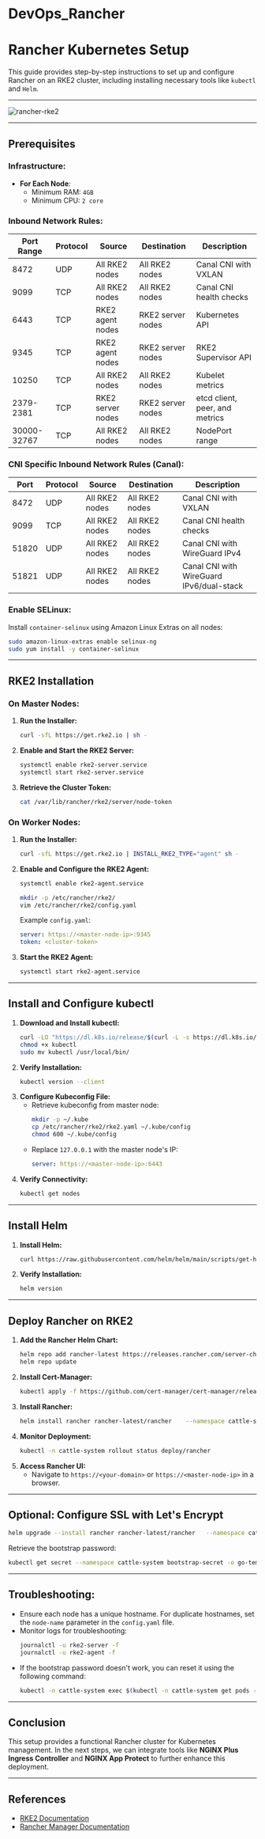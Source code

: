# DevOps_Rancher

# Rancher Kubernetes Setup

This guide provides step-by-step instructions to set up and configure Rancher on an RKE2 cluster, including installing necessary tools like `kubectl` and `Helm`.

---
![rancher-rke2](https://github.com/user-attachments/assets/9884574d-0a8a-4ebe-aca0-bf830bad9720)

---

## Prerequisites  

### Infrastructure:  
- **For Each Node**:  
  - Minimum RAM: `4GB`  
  - Minimum CPU: `2 core`  

### Inbound Network Rules:
| Port Range      | Protocol | Source              | Destination         | Description                     |
|------------------|----------|---------------------|---------------------|---------------------------------|
| 8472            | UDP      | All RKE2 nodes      | All RKE2 nodes      | Canal CNI with VXLAN           |
| 9099            | TCP      | All RKE2 nodes      | All RKE2 nodes      | Canal CNI health checks        |
| 6443            | TCP      | RKE2 agent nodes    | RKE2 server nodes   | Kubernetes API                 |
| 9345            | TCP      | RKE2 agent nodes    | RKE2 server nodes   | RKE2 Supervisor API            |
| 10250           | TCP      | All RKE2 nodes      | All RKE2 nodes      | Kubelet metrics                |
| 2379-2381       | TCP      | RKE2 server nodes   | RKE2 server nodes   | etcd client, peer, and metrics |
| 30000-32767     | TCP      | All RKE2 nodes      | All RKE2 nodes      | NodePort range                 |

### CNI Specific Inbound Network Rules (Canal):
| Port  | Protocol | Source         | Destination    | Description                      |
|-------|----------|----------------|----------------|----------------------------------|
| 8472  | UDP      | All RKE2 nodes | All RKE2 nodes | Canal CNI with VXLAN            |
| 9099  | TCP      | All RKE2 nodes | All RKE2 nodes | Canal CNI health checks         |
| 51820 | UDP      | All RKE2 nodes | All RKE2 nodes | Canal CNI with WireGuard IPv4   |
| 51821 | UDP      | All RKE2 nodes | All RKE2 nodes | Canal CNI with WireGuard IPv6/dual-stack |

### Enable SELinux:
Install `container-selinux` using Amazon Linux Extras on all nodes:  
```bash
sudo amazon-linux-extras enable selinux-ng
sudo yum install -y container-selinux
```

---

## RKE2 Installation

### On Master Nodes:  
1. **Run the Installer:**  
   ```bash
   curl -sfL https://get.rke2.io | sh -
   ```
2. **Enable and Start the RKE2 Server:**  
   ```bash
   systemctl enable rke2-server.service
   systemctl start rke2-server.service
   ```
3. **Retrieve the Cluster Token:**  
   ```bash
   cat /var/lib/rancher/rke2/server/node-token
   ```

### On Worker Nodes:  
1. **Run the Installer:**  
   ```bash
   curl -sfL https://get.rke2.io | INSTALL_RKE2_TYPE="agent" sh -
   ```
2. **Enable and Configure the RKE2 Agent:**  
   ```bash
   systemctl enable rke2-agent.service

   mkdir -p /etc/rancher/rke2/
   vim /etc/rancher/rke2/config.yaml
   ```
   Example `config.yaml`:  
   ```yaml
   server: https://<master-node-ip>:9345
   token: <cluster-token>
   ```
3. **Start the RKE2 Agent:**  
   ```bash
   systemctl start rke2-agent.service
   ```

---

## Install and Configure kubectl

1. **Download and Install kubectl:**  
   ```bash
   curl -LO "https://dl.k8s.io/release/$(curl -L -s https://dl.k8s.io/release/stable.txt)/bin/linux/amd64/kubectl"
   chmod +x kubectl
   sudo mv kubectl /usr/local/bin/
   ```
2. **Verify Installation:**  
   ```bash
   kubectl version --client
   ```
3. **Configure Kubeconfig File:**  
   - Retrieve kubeconfig from master node:  
     ```bash
     mkdir -p ~/.kube
     cp /etc/rancher/rke2/rke2.yaml ~/.kube/config
     chmod 600 ~/.kube/config
     ```
   - Replace `127.0.0.1` with the master node's IP:  
     ```yaml
     server: https://<master-node-ip>:6443
     ```
4. **Verify Connectivity:**  
   ```bash
   kubectl get nodes
   ```

---

## Install Helm

1. **Install Helm:**  
   ```bash
   curl https://raw.githubusercontent.com/helm/helm/main/scripts/get-helm-3 | bash
   ```
2. **Verify Installation:**  
   ```bash
   helm version
   ```

---

## Deploy Rancher on RKE2

1. **Add the Rancher Helm Chart:**  
   ```bash
   helm repo add rancher-latest https://releases.rancher.com/server-charts/latest
   helm repo update
   ```
2. **Install Cert-Manager:**  
   ```bash
   kubectl apply -f https://github.com/cert-manager/cert-manager/releases/download/v1.13.0/cert-manager.yaml
   ```
3. **Install Rancher:**  
   ```bash
   helm install rancher rancher-latest/rancher    --namespace cattle-system --create-namespace    --set hostname=<your-domain-or-ip>    --set replicas=1
   ```
4. **Monitor Deployment:**  
   ```bash
   kubectl -n cattle-system rollout status deploy/rancher
   ```
5. **Access Rancher UI:**  
   - Navigate to `https://<your-domain>` or `https://<master-node-ip>` in a browser.  

---

## Optional: Configure SSL with Let's Encrypt
```bash
helm upgrade --install rancher rancher-latest/rancher   --namespace cattle-system --create-namespace   --set hostname=<your-domain>   --set ingress.tls.source=letsEncrypt   --set letsEncrypt.email=<your-email>   --set replicas=1 --set bootstrapPassword=Changeme123!
```

Retrieve the bootstrap password:  
```bash
kubectl get secret --namespace cattle-system bootstrap-secret -o go-template='{{.data.bootstrapPassword|base64decode}}{{ "\n" }}'
```

---

## Troubleshooting:
- Ensure each node has a unique hostname. For duplicate hostnames, set the `node-name` parameter in the `config.yaml` file.  
- Monitor logs for troubleshooting:  
  ```bash
  journalctl -u rke2-server -f
  journalctl -u rke2-agent -f
  ```
- If the bootstrap password doesn't work, you can reset it using the following command:  
  ```bash
  kubectl -n cattle-system exec $(kubectl -n cattle-system get pods -l app=rancher | grep '1/1' | head -1 | awk '{ print $1 }') -- reset-password
  ```
---

## Conclusion  
This setup provides a functional Rancher cluster for Kubernetes management. In the next steps, we can integrate tools like **NGINX Plus Ingress Controller** and **NGINX App Protect** to further enhance this deployment.  

---

## References
- [RKE2 Documentation](https://docs.rke2.io/)
- [Rancher Manager Documentation](https://ranchermanager.docs.rancher.com/)
